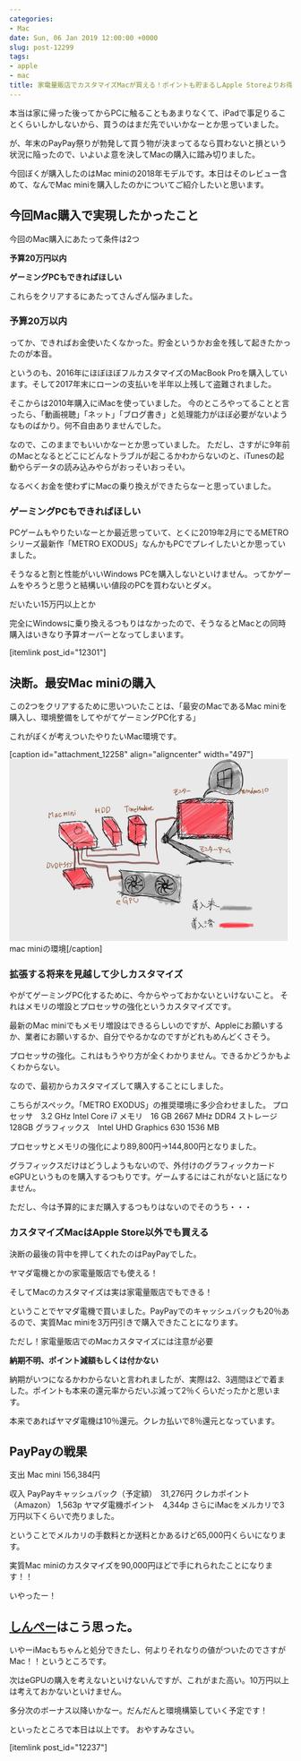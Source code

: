 ```yaml
---
categories:
- Mac
date: Sun, 06 Jan 2019 12:00:00 +0000
slug: post-12299
tags:
- apple
- mac
title: 家電量販店でカスタマイズMacが買える！ポイントも貯まるしApple Storeよりお得
---
```


本当は家に帰った後ってからPCに触ることもあまりなくて、iPadで事足りることくらいしかしないから、買うのはまだ先でいいかなーとか思っていました。

が、年末のPayPay祭りが勃発して買う物が決まってるなら買わないと損という状況に陥ったので、いよいよ意を決してMacの購入に踏み切りました。

今回ぼくが購入したのはMac miniの2018年モデルです。本日はそのレビュー含めて、なんでMac miniを購入したのかについてご紹介したいと思います。

<!--more--> 

<h2>今回Mac購入で実現したかったこと</h2>
今回のMac購入にあたって条件は2つ

<strong>予算20万円以内</strong>

<strong>ゲーミングPCもできればほしい</strong>

これらをクリアするにあたってさんざん悩みました。

<h3>予算20万以内</h3>
ってか、できればお金使いたくなかった。貯金というかお金を残して起きたかったのが本音。

というのも、2016年にほぼほぼフルカスタマイズのMacBook Proを購入しています。そして2017年末にローンの支払いを半年以上残して盗難されました。

そこからは2010年購入にiMacを使っていました。
今のところやってることと言ったら、「動画視聴」「ネット」「ブログ書き」と処理能力がほぼ必要がないようなものばかり。何不自由ありませんでした。

なので、このままでもいいかなーとか思っていました。
ただし、さすがに9年前のMacとなるとどこにどんなトラブルが起こるかわからないのと、iTunesの起動やらデータの読み込みやらがおっそいおっそい。

なるべくお金を使わずにMacの乗り換えができたらなーと思っていました。

<h3>ゲーミングPCもできればほしい</h3>
PCゲームもやりたいなーとか最近思っていて、とくに2019年2月にでるMETROシリーズ最新作「METRO EXODUS」なんかもPCでプレイしたいとか思っていました。

そうなると割と性能がいいWindows PCを購入しないといけません。ってかゲームをやろうと思うと結構いい値段のPCを買わないとダメ。

だいたい15万円以上とか

完全にWindowsに乗り換えるつもりはなかったので、そうなるとMacとの同時購入はいきなり予算オーバーとなってしまいます。

[itemlink post_id="12301"]

<h2>決断。最安Mac miniの購入</h2>

この2つをクリアするために思いついたことは、「最安のMacであるMac miniを購入し、環境整備をしてやがてゲーミングPC化する」

これがぼくが考えついたやりたいMac環境です。

[caption id="attachment_12258" align="aligncenter" width="497"]![](images/memo_macmini.png) mac miniの環境[/caption]
<h3>拡張する将来を見越して少しカスタマイズ</h3>
やがてゲーミングPC化するために、今からやっておかないといけないこと。
それはメモリの増設とプロセッサの強化というカスタマイズです。

最新のMac miniでもメモリ増設はできるらしいのですが、Appleにお願いするか、業者にお願いするか、自分でやるかなのですがどれもめんどくさそう。

プロセッサの強化。これはもうやり方が全くわかりません。できるかどうかもよくわからない。

なので、最初からカスタマイズして購入することにしました。

こちらがスペック。「METRO EXODUS」の推奨環境に多少合わせました。
プロセッサ　3.2 GHz Intel Core i7
メモリ　16 GB 2667 MHz DDR4
ストレージ　128GB
グラフィックス　Intel UHD Graphics 630 1536 MB

プロセッサとメモリの強化により89,800円→144,800円となりました。

グラフィックスだけはどうしようもないので、外付けのグラフィックカードeGPUというものを購入するつもりです。ゲームするにはこれがないと話になりません。

ただし、今は予算的にまだ購入するつもりはないのでそのうち・・・

<h3>カスタマイズMacはApple Store以外でも買える</h3>
決断の最後の背中を押してくれたのはPayPayでした。

ヤマダ電機とかの家電量販店でも使える！

そしてMacのカスタマイズは実は家電量販店でもできる！

ということでヤマダ電機で買いました。PayPayでのキャッシュバックも20％あるので、実質Mac miniを3万円引きで購入できたことになります。

ただし！家電量販店でのMacカスタマイズには注意が必要

<strong>納期不明、ポイント減額もしくは付かない</strong>

納期がいつになるかわからないと言われましたが、実際は2、3週間ほどで着ました。ポイントも本来の還元率からだいぶ減って2％くらいだったかと思います。

本来であればヤマダ電機は10％還元。クレカ払いで8％還元となっています。

<h2>PayPayの戦果</h2>

支出
Mac mini 156,384円

収入
PayPayキャッシュバック（予定額）　31,276円
クレカポイント（Amazon） 1,563p
ヤマダ電機ポイント　4,344p
さらにiMacをメルカリで3万円以下くらいで売りました。

ということでメルカリの手数料とか送料とかあるけど65,000円くらいになります。

実質Mac miniのカスタマイズを90,000円ほどで手にれられたことになります！！

いやったー！

<h2><a href="https://twitter.com/s_s_p_y">しんぺー</a>はこう思った。</h2>

いやーiMacもちゃんと処分できたし、何よりそれなりの値がついたのでさすがMac！！というところです。

次はeGPUの購入を考えないといけないんですが、これがまた高い。10万円以上は考えておかないといけません。

多分次のボーナス以降いかなー。だんだんと環境構築していく予定です！

といったところで本日は以上です。
おやすみなさい。

[itemlink post_id="12237"]